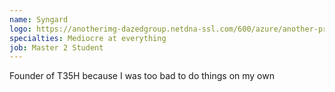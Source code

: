 ```yaml
---
name: Syngard
logo: https://anotherimg-dazedgroup.netdna-ssl.com/600/azure/another-prod/80/4/84227.jpg
specialties: Mediocre at everything
job: Master 2 Student
---
```

Founder of T35H because I was too bad to do things on my own
